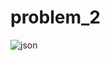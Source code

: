 # problem_2



![json](https://github.com/mosaadmahmoud19/Problem-2/assets/126625661/aa6283ef-3b0a-4ef3-9d9c-f74a3abfa170)

